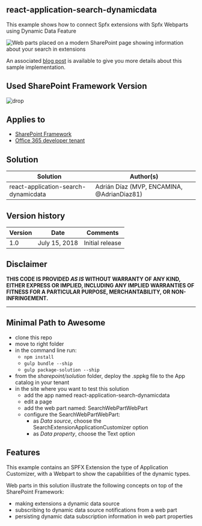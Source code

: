 ## react-application-search-dynamicdata

This example shows how to connect Spfx extensions with Spfx Webparts using Dynamic Data Feature

![Web parts placed on a modern SharePoint page showing information about your search in extensions](./assets/samplepnpExtensions.gif)

An associated [blog post](http://blogs.encamina.com/desarrollandosobresharepoint/2018/07/03/spfx-dynamic-data-app-extension/) is available to give you more details about this sample implementation.

## Used SharePoint Framework Version 
![drop](https://img.shields.io/badge/drop-1.5.0--plusbeta-blue.svg)

## Applies to

* [SharePoint Framework](http://dev.office.com/sharepoint/docs/spfx/sharepoint-framework-overview)
* [Office 365 developer tenant](http://dev.office.com/sharepoint/docs/spfx/set-up-your-developer-tenant)

## Solution

Solution|Author(s)
--------|---------
react-application-search-dynamicdata|Adrián Díaz (MVP, ENCAMINA, @AdrianDiaz81)

## Version history

Version|Date|Comments
-------|----|--------
1.0|July 15, 2018|Initial release

## Disclaimer
**THIS CODE IS PROVIDED *AS IS* WITHOUT WARRANTY OF ANY KIND, EITHER EXPRESS OR IMPLIED, INCLUDING ANY IMPLIED WARRANTIES OF FITNESS FOR A PARTICULAR PURPOSE, MERCHANTABILITY, OR NON-INFRINGEMENT.**

---

## Minimal Path to Awesome

* clone this repo
* move to right folder
* in the command line run:
  * `npm install`
  * `gulp bundle --ship`
  * `gulp package-solution --ship`
* from the _sharepoint/solution_ folder, deploy the .sppkg file to the App catalog in your tenant
* in the site where you want to test this solution
  * add the app named react-application-search-dynamicdata
  * edit a page
  * add the web part named: SearchWebPartWebPart
  * configure the SearchWebPartWebPart:
    * as _Data source_, choose the SearchExtensionApplicationCustomizer option
    * as _Data property_, choose the Text option


## Features

This example contains an SPFX Extension the type of Application Customizer, with a Webpart to show the capabilities of the dynamic types.

Web parts in this solution illustrate the following concepts on top of the SharePoint Framework:

* making extensions a dynamic data source
* subscribing to dynamic data source notifications from a web part
* persisting dynamic data subscription information in web part properties

